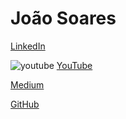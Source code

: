 # João Soares

[LinkedIn](https://pt.linkedin.com/in/joaofgsoares?trk=profile-badge)


![youtube](assets/YouTube-icon.png.jpg) [YouTube](https://www.youtube.com/embed/eQ-UhIxW6Oc")

[Medium](https://morthor.medium.com)

[GitHub](https://github.com/Morthor)

